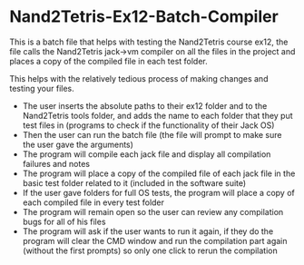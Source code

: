 # Nand2Tetris-Ex12-Batch-Compiler
This is a batch file that helps with testing the Nand2Tetris course ex12, the file calls the Nand2Tetris jack->vm compiler on all the files in the project and places a copy of the compiled file in each test folder.

This helps with the relatively tedious process of making changes and testing your files.
- The user inserts the absolute paths to their ex12 folder and to the Nand2Tetris tools folder, and adds the name to each folder that they put test files in (programs to check if the functionality of their Jack OS)
- Then the user can run the batch file (the file will prompt to make sure the user gave the arguments)
- The program will compile each jack file and display all compilation failures and notes
- The program will place a copy of the compiled file of each jack file in the basic test folder related to it (included in the software suite)
- If the user gave folders for full OS tests, the program will place a copy of each compiled file in every test folder
- The program will remain open so the user can review any compilation bugs for all of his files
- The program will ask if the user wants to run it again, if they do the program will clear the CMD window and run the compilation part again (without the first prompts) so only one click to rerun the compilation
